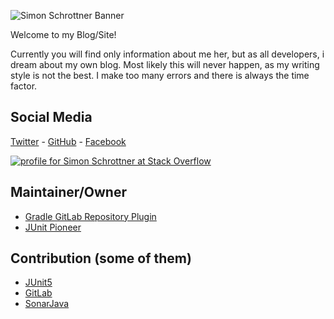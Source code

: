 ![Simon Schrottner Banner](https://github.com/aepfli/aepfli.github.io/blob/main/banner.jpeg?raw=true)

Welcome to my Blog/Site!

Currently you will find only information about me her, but as all developers, i dream about my own blog.
Most likely this will never happen, as my writing style is not the best.
I make too many errors and there is always the time factor.

## Social Media

[Twitter](https://twitter.com/aepfli) - [GitHub](https://github.com/aepfli) - [Facebook](https://www.facebook.com/simon.schrottner/)

[![profile for Simon Schrottner at Stack Overflow](https://stackoverflow.com/users/flair/3708208.png)](https://stackoverflow.com/users/3708208/simon-schrottner)


## Maintainer/Owner

  - [Gradle GitLab Repository Plugin](https://github.com/aepfli/gradle-gitlab-repositories)
  - [JUnit Pioneer](https://junit-pioneer.org)

## Contribution (some of them)

  - [JUnit5](https://github.com/junit-team/junit5/pulls?q=is%3Apr+author%3Aaepfli+is%3Aclosed)
  - [GitLab](https://gitlab.com/gitlab-org/gitlab/-/merge_requests?scope=all&utf8=%E2%9C%93&state=all&author_username=s.schrottner)
  - [SonarJava](https://github.com/SonarSource/sonar-java/pulls?q=is%3Apr+author%3Aaepfli+is%3Aclosed)

